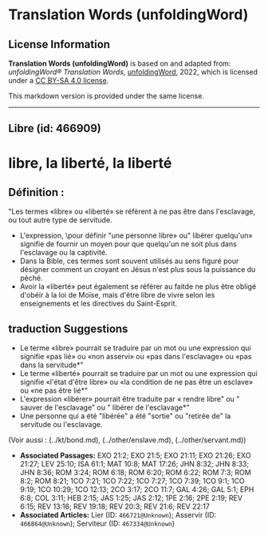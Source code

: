 # Translation Words (unfoldingWord)

## License Information

**Translation Words (unfoldingWord)** is based on and adapted from: _unfoldingWord® Translation Words_, [unfoldingWord](https://unfoldingword.org/utw), 2022, which is licensed under a [CC BY-SA 4.0 license](https://creativecommons.org/licenses/by-sa/4.0/legalcode.en).

This markdown version is provided under the same license.



--------------------------------

## Libre (id: 466909)

libre, la liberté, la liberté
=============================

Définition :
------------

"Les termes «libre» ou «liberté» se réfèrent à ne pas être dans l'esclavage, ou tout autre type de servitude.

* L'expression, \\pour définir "une personne libre» ou" libérer quelqu'un» signifie de fournir un moyen pour que quelqu'un ne soit plus dans l'esclavage ou la captivité.
* Dans la Bible, ces termes sont souvent utilisés au sens figuré pour désigner comment un croyant en Jésus n'est plus sous la puissance du péché.
* Avoir la «liberté» peut également se référer au faitde ne plus être obligé d'obéir à la loi de Moïse, mais d'être libre de vivre selon les enseignements et les directives du Saint\-Esprit.

traduction Suggestions
----------------------

* Le terme «libre» pourrait se traduire par un mot ou une expression qui signifie «pas lié» ou «non asservi» ou «pas dans l'esclavage» ou «pas dans la servitude\*"
* Le terme «liberté» pourrait se traduire par un mot ou une expression qui signifie «l'état d'être libre» ou «la condition de ne pas être un esclave» ou «ne pas être lié\*"
* L'expression «libérer» pourrait être traduite par « rendre libre" ou " sauver de l'esclavage" ou " libérer de l'esclavage\*"
* Une personne qui a été "libérée" a été "sortie" ou "retirée de" la servitude ou l'esclavage.

(Voir aussi : (../kt/bond.md), (../other/enslave.md), (../other/servant.md))

* **Associated Passages:** EXO 21:2; EXO 21:5; EXO 21:11; EXO 21:26; EXO 21:27; LEV 25:10; ISA 61:1; MAT 10:8; MAT 17:26; JHN 8:32; JHN 8:33; JHN 8:36; ROM 3:24; ROM 6:18; ROM 6:20; ROM 6:22; ROM 7:3; ROM 8:2; ROM 8:21; 1CO 7:21; 1CO 7:22; 1CO 7:27; 1CO 7:39; 1CO 9:1; 1CO 9:19; 1CO 10:29; 1CO 12:13; 2CO 3:17; 2CO 11:7; GAL 4:26; GAL 5:1; EPH 6:8; COL 3:11; HEB 2:15; JAS 1:25; JAS 2:12; 1PE 2:16; 2PE 2:19; REV 6:15; REV 13:16; REV 19:18; REV 20:3; REV 21:6; REV 22:17
* **Associated Articles:** Lier (ID: `466721@Unknown`); Asservir (ID: `466864@Unknown`); Serviteur (ID: `467334@Unknown`)

